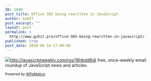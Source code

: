 ```yaml
---
ID: 1040
post_title: Office 365 being rewritten in JavaScript
author: GuHIT
post_excerpt: ""
layout: post
permalink: >
  http://www.guhit.pro/office-365-being-rewritten-in-javascript/
published: true
post_date: 2018-06-14 17:00:00
---
```

<img class="wpe_imgrss" src="https://res.cloudinary.com/cpress/image/upload/w_1280,e_sharpen:60/xqqubgdasqbs7r8qfm3y.png">http://javascriptweekly.com/rss/16hbdd6iA free, once&ndash;weekly email roundup of JavaScript news and articles.<p class="wpematico_credit"><small>Powered by <a href="http://www.wpematico.com" target="_blank">WPeMatico</a></small></p>